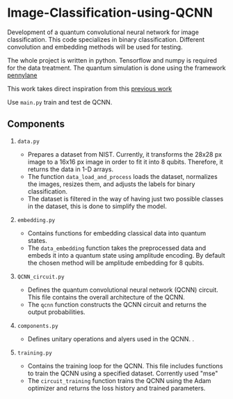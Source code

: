# Image-Classification-using-QCNN
Development of a quantum convolutional neural network for image classification. This code specializes in binary classification. Different convolution and embedding methods will be used for testing.  

The whole project is written in python. Tensorflow and numpy is required for the data treatment. The quantum simulation is done using the framework [pennylane](https://pennylane.ai/)

This work takes direct inspiration from this [previous work](https://arxiv.org/abs/2108.00661)

Use `main.py` train and test de QCNN.

## Components
1. `data.py` 
   - Prepares a dataset from NIST. Currently, it transforms the 28x28 px image to a 16x16 px image in order to fit it into 8 qubits. Therefore, it returns the data in 1-D arrays.
   - The function `data_load_and_process` loads the dataset, normalizes the images, resizes them, and adjusts the labels for binary classification.
   - The dataset is filtered in the way of having just two possible classes in the dataset, this is done to simplify the model.

2. `embedding.py`
   - Contains functions for embedding classical data into quantum states.
   - The `data_embedding` function takes the preprocessed data and embeds it into a quantum state using amplitude encoding. By default the chosen method will be amplitude embedding for 8 qubits.

3. `QCNN_circuit.py`
   - Defines the quantum convolutional neural network (QCNN) circuit. This file contains the overall architecture of the QCNN.
   - The `qcnn` function constructs the QCNN circuit and returns the output probabilities.

5. `components.py`
   - Defines  unitary operations and alyers used in the QCNN. .

6. `training.py`
   - Contains the training loop for the QCNN. This file includes functions to train the QCNN using a specified dataset. Corrently used "mse"
   - The `circuit_training` function trains the QCNN using the Adam optimizer and returns the loss history and trained parameters.
